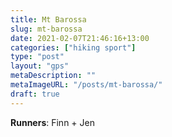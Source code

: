 ```yaml
---
title: Mt Barossa
slug: mt-barossa
date: 2021-02-07T21:46:16+13:00
categories: ["hiking sport"]
type: "post"
layout: "gps"
metaDescription: ""
metaImageURL: "/posts/mt-barossa/"
draft: true
---
```


__Runners__: Finn + Jen


